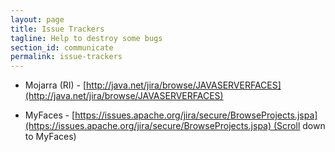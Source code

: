 ```yaml
---
layout: page
title: Issue Trackers
tagline: Help to destroy some bugs
section_id: communicate
permalink: issue-trackers
---
```


*   Mojarra (RI) - [http://java.net/jira/browse/JAVASERVERFACES](http://java.net/jira/browse/JAVASERVERFACES)  

*   MyFaces - [https://issues.apache.org/jira/secure/BrowseProjects.jspa](https://issues.apache.org/jira/secure/BrowseProjects.jspa) (Scroll down to MyFaces)